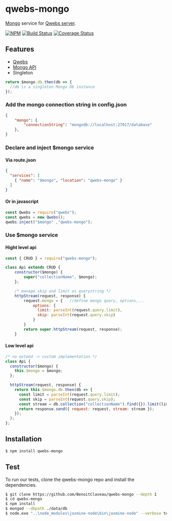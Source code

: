 # qwebs-mongo
[Mongo](https://www.npmjs.com/package/mongodb) service for [Qwebs server](https://www.npmjs.com/package/qwebs).

 [![NPM][npm-image]][npm-url]
 [![Build Status][travis-image]][travis-url]
 [![Coverage Status][coveralls-image]][coveralls-url]

## Features

  * [Qwebs](https://www.npmjs.com/package/qwebs)
  * [Mongo API](http://mongodb.github.io/node-mongodb-native/2.2/api/)
  * Singleton

```js
return $mongo.db.then(db => {
  //db is a singleton Mongo Db instance
});
```

### Add the mongo connection string in config.json

```json
{
	"mongo": {
        "connectionString": "mongodb://localhost:27017/database"
    },
}
```

### Declare and inject $mongo service

#### Via route.json
```routes.json
{
  "services": [
    { "name": "$mongo", "location": "qwebs-mongo" }
  ]
}
```

#### Or in javascript
```js
const Qwebs = require("qwebs");
const qwebs = new Qwebs();
qwebs.inject("$mongo" ,"qwebs-mongo");
```

### Use $mongo service

#### Hight level api

```js
const { CRUD } = require("qwebs-mongo");

class Api extends CRUD {
    constructor($mongo) {
        super("collectionName", $mongo);
    };

    /* manage skip and limit as querystring */
    httpStream(request, response) {
        request.mongo = {   //define mongo query, options,...
            options: {
              limit: parseInt(request.query.limit),
              skip: parseInt(request.query.skip)
            }
        }
        return super.httpStream(request, response);
    }
```

#### Low level api

```js
/* no extend -> custom implementation */
class Api {
  constructor($mongo) {
    this.$mongo = $mongo;
  };

  httpStream(request, response) {
    return this.$mongo.db.then(db => {
      const limit = parseInt(request.query.limit);
      const skip = parseInt(request.query.skip);
      const stream = db.collection("collectionName").find({}).limit(limit).skip(skip).stream();
      return response.send({ request: request, stream: stream });
    });
  );
};
```

## Installation

```bash
$ npm install qwebs-mongo
```

## Test

To run our tests, clone the qwebs-mongo repo and install the dependencies.

```bash
$ git clone https://github.com/BenoitClaveau/qwebs-mongo --depth 1
$ cd qwebs-mongo
$ npm install
$ mongod --dbpath ./data/db
$ node.exe "..\node_modules\jasmine-node\bin\jasmine-node" --verbose tests
```

[npm-image]: https://img.shields.io/npm/v/qwebs-mongo.svg
[npm-url]: https://npmjs.org/package/qwebs-mongo
[travis-image]: https://travis-ci.org/BenoitClaveau/qwebs-mongo.svg?branch=master
[travis-url]: https://travis-ci.org/BenoitClaveau/qwebs-mongo
[coveralls-image]: https://coveralls.io/repos/BenoitClaveau/qwebs-mongo/badge.svg?branch=master&service=github
[coveralls-url]: https://coveralls.io/github/BenoitClaveau/qwebs-mongo?branch=master
